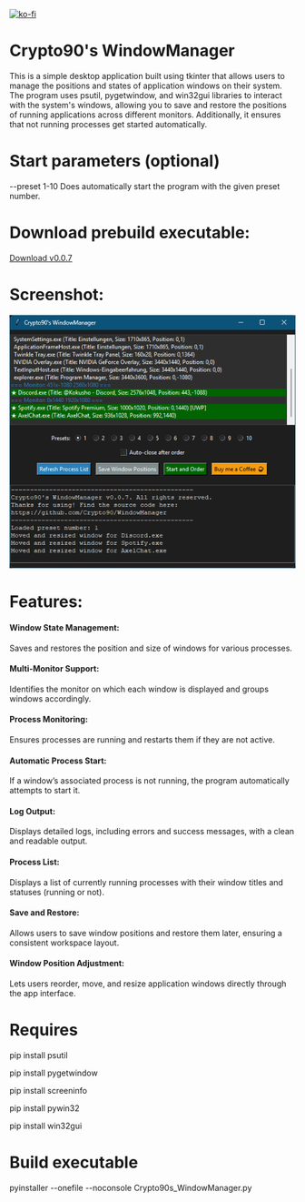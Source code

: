 [![ko-fi](https://ko-fi.com/img/githubbutton_sm.svg)](https://ko-fi.com/K3K314GUP)

# Crypto90's WindowManager
This is a simple desktop application built using tkinter that allows users to manage the positions and states of application windows on their system. The program uses psutil, pygetwindow, and win32gui libraries to interact with the system's windows, allowing you to save and restore the positions of running applications across different monitors. Additionally, it ensures that not running processes get started automatically.

# Start parameters (optional)
--preset 1-10
Does automatically start the program with the given preset number.

# Download prebuild executable:
[Download v0.0.7](https://github.com/Crypto90/WindowManager/releases/download/0.0.7/Crypto90s_WindowManager.exe)

# Screenshot:
![til](./preview.png)

# Features:

#### Window State Management:

Saves and restores the position and size of windows for various processes.

#### Multi-Monitor Support:

Identifies the monitor on which each window is displayed and groups windows accordingly.

#### Process Monitoring:

Ensures processes are running and restarts them if they are not active.

#### Automatic Process Start:

If a window’s associated process is not running, the program automatically attempts to start it.

#### Log Output:

Displays detailed logs, including errors and success messages, with a clean and readable output.

#### Process List:

Displays a list of currently running processes with their window titles and statuses (running or not).

#### Save and Restore:

Allows users to save window positions and restore them later, ensuring a consistent workspace layout.

#### Window Position Adjustment:

Lets users reorder, move, and resize application windows directly through the app interface.



# Requires
pip install psutil

pip install pygetwindow

pip install screeninfo

pip install pywin32

pip install win32gui

# Build executable
pyinstaller --onefile --noconsole Crypto90s_WindowManager.py
